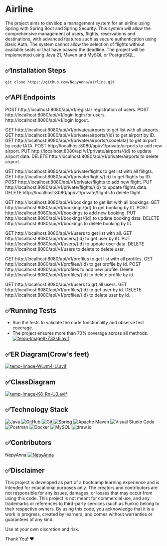 # Airline
The project aims to develop a management system for an airline using Spring with Spring Boot and Spring Security. This system will allow the comprehensive management of users, flights, reservations and destinations, with advanced features such as secure authentication using Basic Auth. The system cannot allow the selection of flights without available seats or that have passed the deadline. The project will be implemented using Java 21, Maven and MySQL or PostgreSQL.

## ✅Installation Steps
``git clone https://github.com/NepyAnna/airline.git``

## ✅API Endpoints
POST http://localhost:8080/api/v1/registar registration of users.
POST http://localhost:8080/api/v1/login login for users.
     http://localhost:8080/api/v1/login logout.

GET http://localhost:8080/api/v1/private/airports  to get list with all airports.
GET http://localhost:8080/api/v1/private/airports/{id} to get airport by ID.
GET http://localhost:8080/api/v1/private/airports/{codeIata} to get airport by code IATA.
POST http://localhost:8080/api/v1/private/airports  to add new airport.
PUT http://localhost:8080/api/v1/private/airports/{id} to update airport data.
DELETE http://localhost:8080/api/v1/private/airports to delete airport.


GET http://localhost:8080/api/v1/private/flights to get list with all flihgts.
GET http://localhost:8080/api/v1/private/flights/{id} to get flights by ID.
POST http://localhost:8080/api/v1/private/flights to add new flight.
PUT http://localhost:8080/api/v1/private/flights/{id} to update flights data.
DELETE http://localhost:8080/api/v1/private/flights to delete flight.

GET http://localhost:8080/api/v1/bookings to get list with all bookings.
GET http://localhost:8080/api/v1/bookings/{id} to get booking by ID.
POST http://localhost:8080/api/v1/bookings to add new booking.
PUT http://localhost:8080/api/v1/bookings/{id} to update booking data.
DELETE http://localhost:8080/api/v1/bookings to delete booking by ID.


GET http://localhost:8080/api/v1/users  to get list with all.
GET http://localhost:8080/api/v1/users/{id} to get user by ID.
PUT http://localhost:8080/api/v1/users/{id} to update user data.
DELETE http://localhost:8080/api/v1/users to delete  to delete user.


GET http://localhost:8080/api/v1/profiles  to get list with all profiles.
GET http://localhost:8080/api/v1/profiles/{id}  to get profile by id.
POST http://localhost:8080/api/v1/profiles  to add new profile.
Delete http://localhost:8080/api/v1/profiles/{id} to delete profile by id.

GET http://localhost:8080/api/v1/users to grt all users.
GET http://localhost:8080/api/v1/profiles/{id}  to get user by id.
DELETE http://localhost:8080/api/v1/profiles/{id}  to delete user by id.

## ✅Running Tests
- Run the tests to validate the code functionality and observe test coverage.
- The project ensures more than 70% coverage across all methods.
[![temp-Image8-Z32s6.avif](https://i.postimg.cc/y8FMr2cp/temp-Image8-Z32s6.avif)](https://postimg.cc/G4mg47Mv)

## ✅ER Diagram(Crow's feet)
[![temp-Image-WLvm4-U.avif](https://i.postimg.cc/gjG073B1/temp-Image-WLvm4-U.avif)](https://postimg.cc/ftgZtSsv)

## ✅ClassDiagram
[![temp-Image-K8-Rn-U3.avif](https://i.postimg.cc/htrCmn9n/temp-Image-K8-Rn-U3.avif)](https://postimg.cc/Wdd6RQWY)

## ✅Technology Stack
![Java](https://img.shields.io/badge/java-%23ED8B00.svg?style=for-the-badge&logo=openjdk&logoColor=white) 
![GitHub](https://img.shields.io/badge/github-%23121011.svg?style=for-the-badge&logo=github&logoColor=white)
![Git](https://img.shields.io/badge/git-%23F05033.svg?style=for-the-badge&logo=git&logoColor=white)
![Spring](https://img.shields.io/badge/spring-%236DB33F.svg?style=for-the-badge&logo=spring&logoColor=white)
![Apache Maven](https://img.shields.io/badge/Apache%20Maven-C71A36?style=for-the-badge&logo=Apache%20Maven&logoColor=white)
![Visual Studio Code](https://img.shields.io/badge/Visual%20Studio%20Code-0078d7.svg?style=for-the-badge&logo=visual-studio-code&logoColor=white)
![Postman](https://img.shields.io/badge/Postman-FF6C37?style=for-the-badge&logo=postman&logoColor=white)
![Docker](https://img.shields.io/badge/Docker-2496ED?style=for-the-badge&logo=docker&logoColor=white)
![MySQL](https://img.shields.io/badge/MySQL-4479A1?style=for-the-badge&logo=mysql&logoColor=white)
![draw.io](https://img.shields.io/badge/draw.io-F08705?style=for-the-badge&logo=diagramsdotnet&logoColor=white)


## ✅Contributors
NepyAnna [![NepyAnna](https://img.icons8.com/ios-glyphs/30/000000/github.png)](https://github.com/NepyAnna)

## ✅Disclaimer
This project is developed as part of a bootcamp learning experience and is intended for educational purposes only. The creators and contributors are not responsible for any issues, damages, or losses that may occur from using this code.
This project is not meant for commercial use, and any trademarks or references to third-party services (such as Funko) belong to their respective owners. By using this code, you acknowledge that it is a work in progress, created by learners, and comes without warranties or guarantees of any kind.

Use at your own discretion and risk.

Thank You! ❤️